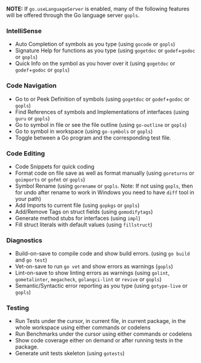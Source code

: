 **NOTE:** If `go.useLanguageServer` is enabled, many of the following features
will be offered through the Go language server `gopls`.

### IntelliSense

-   Auto Completion of symbols as you type (using `gocode` or `gopls`)
-   Signature Help for functions as you type (using `gogetdoc` or
    `godef`+`godoc` or `gopls`)
-   Quick Info on the symbol as you hover over it (using `gogetdoc` or
    `godef`+`godoc` or `gopls`)

### Code Navigation

-   Go to or Peek Definition of symbols (using `gogetdoc` or `godef`+`godoc` or
    `gopls`)
-   Find References of symbols and Implementations of interfaces (using `guru`
    or `gopls`)
-   Go to symbol in file or see the file outline (using `go-outline` or `gopls`)
-   Go to symbol in workspace (using `go-symbols` or `gopls`)
-   Toggle between a Go program and the corresponding test file.

### Code Editing

-   Code Snippets for quick coding
-   Format code on file save as well as format manually (using `goreturns` or
    `goimports` or `gofmt` or `gopls`)
-   Symbol Rename (using `gorename` or `gopls`. Note: If not using `gopls`, then
    for undo after rename to work in Windows you need to have `diff` tool in
    your path)
-   Add Imports to current file (using `gopkgs` or `gopls`)
-   Add/Remove Tags on struct fields (using `gomodifytags`)
-   Generate method stubs for interfaces (using `impl`)
-   Fill struct literals with default values (using `fillstruct`)

### Diagnostics

-   Build-on-save to compile code and show build errors. (using `go build` and
    `go test`)
-   Vet-on-save to run `go vet` and show errors as warnings (`gopls`)
-   Lint-on-save to show linting errors as warnings (using `golint`,
    `gometalinter`, `megacheck`, `golangci-lint` or `revive` or `gopls`)
-   Semantic/Syntactic error reporting as you type (using `gotype-live` or
    `gopls`)

### Testing

-   Run Tests under the cursor, in current file, in current package, in the
    whole workspace using either commands or codelens
-   Run Benchmarks under the cursor using either commands or codelens
-   Show code coverage either on demand or after running tests in the package.
-   Generate unit tests skeleton (using `gotests`)
